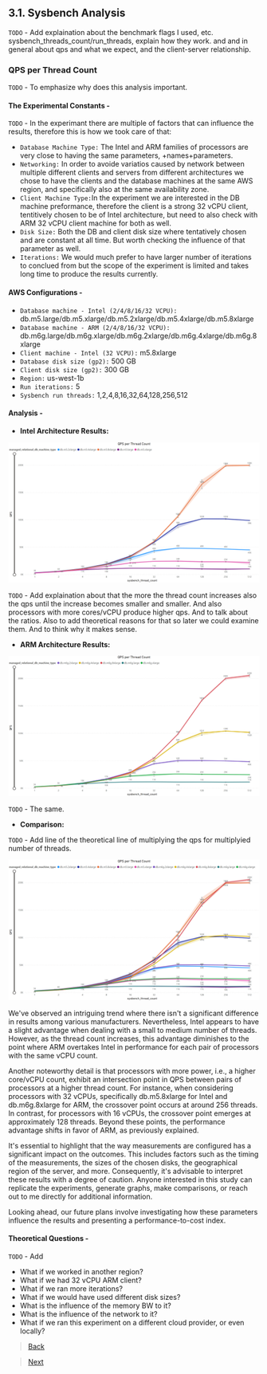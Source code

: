 ## 3.1. Sysbench Analysis

`TODO` - Add explaination about the benchmark flags I used, etc. sysbench_threads_count/run_threads, explain how they work. and and in general about qps and what we expect, and the client-server relationship.

### QPS per Thread Count

`TODO` - To emphasize why does this analysis important.

#### The Experimental Constants -

`TODO` - In the experimant there are multiple of factors that can influence the results, therefore this is how we took care of that:
- `Database Machine Type:` The Intel and ARM families of processors are very close to having the same parameters, +names+parameters.
- `Networking:` In order to avoide variatios caused by network between multiple different clients and servers from different architectures we chose to have the clients and the database machines at the same AWS region, and specifically also at the same availability zone.
- `Client Machine Type:`In the experiment we are interested in the DB machine preformance, therefore the client is a strong 32 vCPU client, tentitively chosen to be of Intel architecture, but need to also check with ARM 32 vCPU client machine for both as well.
- `Disk Size:` Both the DB and client disk size where tentatively chosen and are constant at all time. But worth checking the influence of that parameter as well.
- `Iterations:` We would much prefer to have larger number of iterations to conclued from but the scope of the experiment is limited and takes long time to produce the results currently.

#### AWS Configurations -

- `Database machine - Intel (2/4/8/16/32 VCPU):` db.m5.large/db.m5.xlarge/db.m5.2xlarge/db.m5.4xlarge/db.m5.8xlarge
- `Database machine - ARM (2/4/8/16/32 VCPU):` db.m6g.large/db.m6g.xlarge/db.m6g.2xlarge/db.m6g.4xlarge/db.m6g.8xlarge
- `Client machine - Intel (32 VCPU):` m5.8xlarge
- `Database disk size (gp2):` 500 GB
- `Client disk size (gp2):` 300 GB
- `Region:` us-west-1b
- `Run iterations:` 5
- `Sysbench run threads:` 1,2,4,8,16,32,64,128,256,512

#### Analysis -

- **Intel Architecture Results:**

![Alt Text](utils/sysbench/intel_qps.png "Intel QPS per Thread Count")

`TODO` - Add explaination about that the more the thread count increases also the qps until the increase becomes smaller and smaller. And also processors with more cores/vCPU produce higher qps. And to talk about the ratios. Also to add theoretical reasons for that so later we could examine them. And to think why it makes sense.

- **ARM Architecture Results:**

![Alt text](utils/sysbench/arm_qps.png "ARM QPS per Thread Count")

`TODO` - The same.

- **Comparison:**

`TODO` - Add line of the theoretical line of multiplying the qps for multiplyied number of threads.  

![Alt text](utils/sysbench/intel&arm_qps.png "Intel and ARM QPS per Thread Count")

We've observed an intriguing trend where there isn't a significant difference in results among various manufacturers. Nevertheless, Intel appears to have a slight advantage when dealing with a small to medium number of threads. However, as the thread count increases, this advantage diminishes to the point where ARM overtakes Intel in performance for each pair of processors with the same vCPU count. 

Another noteworthy detail is that processors with more power, i.e., a higher core/vCPU count, exhibit an intersection point in QPS between pairs of processors at a higher thread count. For instance, when considering processors with 32 vCPUs, specifically db.m5.8xlarge for Intel and db.m6g.8xlarge for ARM, the crossover point occurs at around 256 threads. In contrast, for processors with 16 vCPUs, the crossover point emerges at approximately 128 threads. Beyond these points, the performance advantage shifts in favor of ARM, as previously explained.

It's essential to highlight that the way measurements are configured has a significant impact on the outcomes. This includes factors such as the timing of the measurements, the sizes of the chosen disks, the geographical region of the server, and more. Consequently, it's advisable to interpret these results with a degree of caution. Anyone interested in this study can replicate the experiments, generate graphs, make comparisons, or reach out to me directly for additional information.

Looking ahead, our future plans involve investigating how these parameters influence the results and presenting a performance-to-cost index.

#### Theoretical Questions -
`TODO` - Add
- What if we worked in another region?
- What if we had 32 vCPU ARM client?
- What if we ran more iterations?
- What if we would have used different disk sizes?
- What is the influence of the memory BW to it?
- What is the influence of the network to it?
- What if we ran this experiment on a different cloud provider, or even locally?

> [Back](./benchmarks.html)

> [Next](./multiload_analysis.md)
